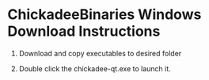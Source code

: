 # ChickadeeBinaries Windows Download Instructions

1) Download and copy executables to desired folder 

2) Double click the chickadee-qt.exe to launch it.
